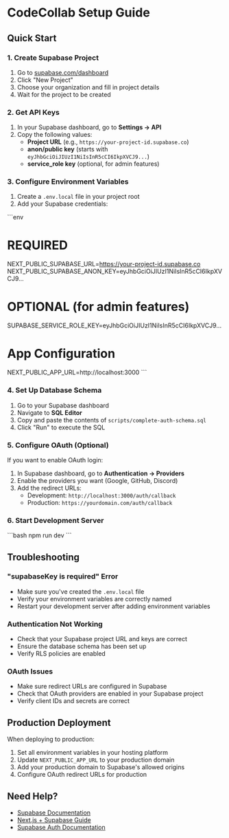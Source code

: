 # CodeCollab Setup Guide

## Quick Start

### 1. Create Supabase Project
1. Go to [supabase.com/dashboard](https://supabase.com/dashboard)
2. Click "New Project"
3. Choose your organization and fill in project details
4. Wait for the project to be created

### 2. Get API Keys
1. In your Supabase dashboard, go to **Settings → API**
2. Copy the following values:
   - **Project URL** (e.g., `https://your-project-id.supabase.co`)
   - **anon/public key** (starts with `eyJhbGciOiJIUzI1NiIsInR5cCI6IkpXVCJ9...`)
   - **service_role key** (optional, for admin features)

### 3. Configure Environment Variables
1. Create a `.env.local` file in your project root
2. Add your Supabase credentials:

\`\`\`env
# REQUIRED
NEXT_PUBLIC_SUPABASE_URL=https://your-project-id.supabase.co
NEXT_PUBLIC_SUPABASE_ANON_KEY=eyJhbGciOiJIUzI1NiIsInR5cCI6IkpXVCJ9...

# OPTIONAL (for admin features)
SUPABASE_SERVICE_ROLE_KEY=eyJhbGciOiJIUzI1NiIsInR5cCI6IkpXVCJ9...

# App Configuration
NEXT_PUBLIC_APP_URL=http://localhost:3000
\`\`\`

### 4. Set Up Database Schema
1. Go to your Supabase dashboard
2. Navigate to **SQL Editor**
3. Copy and paste the contents of `scripts/complete-auth-schema.sql`
4. Click "Run" to execute the SQL

### 5. Configure OAuth (Optional)
If you want to enable OAuth login:

1. In Supabase dashboard, go to **Authentication → Providers**
2. Enable the providers you want (Google, GitHub, Discord)
3. Add the redirect URLs:
   - Development: `http://localhost:3000/auth/callback`
   - Production: `https://yourdomain.com/auth/callback`

### 6. Start Development Server
\`\`\`bash
npm run dev
\`\`\`

## Troubleshooting

### "supabaseKey is required" Error
- Make sure you've created the `.env.local` file
- Verify your environment variables are correctly named
- Restart your development server after adding environment variables

### Authentication Not Working
- Check that your Supabase project URL and keys are correct
- Ensure the database schema has been set up
- Verify RLS policies are enabled

### OAuth Issues
- Make sure redirect URLs are configured in Supabase
- Check that OAuth providers are enabled in your Supabase project
- Verify client IDs and secrets are correct

## Production Deployment

When deploying to production:

1. Set all environment variables in your hosting platform
2. Update `NEXT_PUBLIC_APP_URL` to your production domain
3. Add your production domain to Supabase's allowed origins
4. Configure OAuth redirect URLs for production

## Need Help?

- [Supabase Documentation](https://supabase.com/docs)
- [Next.js + Supabase Guide](https://supabase.com/docs/guides/getting-started/quickstarts/nextjs)
- [Supabase Auth Documentation](https://supabase.com/docs/guides/auth)

